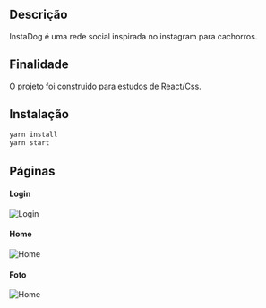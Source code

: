 ## Descrição

InstaDog é uma rede social inspirada no instagram para cachorros.

## Finalidade

O projeto foi construido para estudos de React/Css.

## Instalação

```bash
yarn install
yarn start
```

## Páginas
#### Login

![Login](https://i.ibb.co/2YtBpfq/Screenshot-2020-08-09-Login-Dogs-1.jpg)

#### Home

![Home](https://i.ibb.co/dJbmqXx/Screenshot-2020-08-09-Fotos-Dogs-1.jpg)

#### Foto

![Home](https://i.ibb.co/qkRTZ1Z/Screenshot-2020-08-09-Fotos-Dogs.jpg)